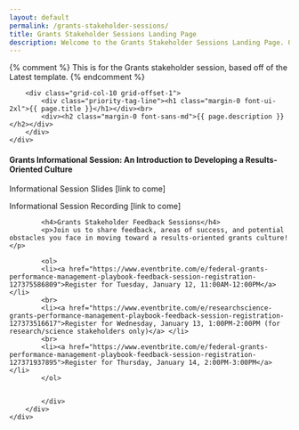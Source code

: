 ```yaml
---
layout: default
permalink: /grants-stakeholder-sessions/
title: Grants Stakeholder Sessions Landing Page 
description: Welcome to the Grants Stakeholder Sessions Landing Page. On this page, you’ll find links related to the Informational Session and Stakeholder Feedback Sessions. In addition, we will be posting the recording of the Informational Session and the Program Design Video here. 
---
```


{% comment %}
This is for the Grants stakeholder session, based off of the Latest template.
{% endcomment %}


<section class="usa-graphic_list usa-prose usa-hero tablet:grid-container about clearfix margin-bottom-3">
    <div class="grid-row grid-gap ">

        <div class="grid-col-10 grid-offset-1">
            <div class="priority-tag-line"><h1 class="margin-0 font-ui-2xl">{{ page.title }}</h1></div><br>
            <div><h2 class="margin-0 font-sans-md">{{ page.description }}</h2></div>
        </div>
    </div>

</section>

<div class="usa-layout-docs__main">
    <div class="grid-container font-sans-sm padding-0">
        <div class="grid-row grid-gap">
            <div class="usa-layout-docs__main desktop:grid-col-12 font-sans-sm">
            <h4>Grants Informational Session: An Introduction to Developing a Results-Oriented Culture</h4>
            <p>Informational Session Slides [link to come]</p>
            <p>Informational Session Recording [link to come]</p>
            
            <h4>Grants Stakeholder Feedback Sessions</h4>
            <p>Join us to share feedback, areas of success, and potential obstacles you face in moving toward a results-oriented grants culture!</p>
            
            <ol>
            <li><a href="https://www.eventbrite.com/e/federal-grants-performance-management-playbook-feedback-session-registration-127375586809">Register for Tuesday, January 12, 11:00AM-12:00PM</a> </li>
            <br>
            <li><a href="https://www.eventbrite.com/e/researchscience-grants-performance-management-playbook-feedback-session-registration-127373516617">Register for Wednesday, January 13, 1:00PM-2:00PM (for research/science stakeholders only)</a> </li>
            <br>
            <li><a href="https://www.eventbrite.com/e/federal-grants-performance-management-playbook-feedback-session-registration-127371937895">Register for Thursday, January 14, 2:00PM-3:00PM</a> </li>
            </ol>
             

            </div>
        </div>
    </div>
</div>

